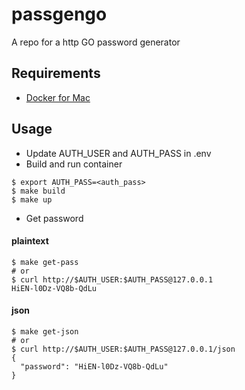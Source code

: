 # passgengo
A repo for a http GO password generator

## Requirements
* [Docker for Mac](https://www.docker.com/docker-mac)

## Usage
* Update AUTH_USER and AUTH_PASS in .env
* Build and run container

```
$ export AUTH_PASS=<auth_pass>
$ make build
$ make up
```

* Get password

#### plaintext

```
$ make get-pass
# or
$ curl http://$AUTH_USER:$AUTH_PASS@127.0.0.1
HiEN-l0Dz-VQ8b-QdLu
```

#### json

```
$ make get-json
# or
$ curl http://$AUTH_USER:$AUTH_PASS@127.0.0.1/json
{
  "password": "HiEN-l0Dz-VQ8b-QdLu"
}
```
